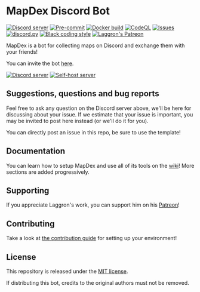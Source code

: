 # MapDex Discord Bot

[![Discord server](https://discordapp.com/api/guilds/1049118743101452329/embed.png)](https://discord.gg/jYEzGdzBPN)
[![Pre-commit](https://github.com/zaidenn/MapDex-DiscordBot/actions/workflows/pre-commit.yml/badge.svg)](https://github.com/zaidenn/MapDex-DiscordBot/actions/workflows/pre-commit.yml)
[![Docker build](https://github.com/zaidenn/MapDex-DiscordBot/actions/workflows/docker.yml/badge.svg)](https://github.com/zaidenn/MapDex-DiscordBot/actions/workflows/docker.yml)
[![CodeQL](https://github.com/zaidenn/MapDex-DiscordBot/actions/workflows/codeql-analysis.yml/badge.svg)](https://github.com/zaidenn/MapDex-DiscordBot/actions/workflows/codeql-analysis.yml)
[![Issues](https://img.shields.io/github/issues/zaidenn/MapDex-DiscordBot)](https://github.com/zaidenn/MapDex-DiscordBot/issues)
[![discord.py](https://img.shields.io/badge/discord-py-blue.svg)](https://github.com/Rapptz/discord.py)
[![Black coding style](https://img.shields.io/badge/code%20style-black-000000.svg)](https://github.com/ambv/black)
[![Laggron's Patreon](https://img.shields.io/badge/Patreon-donate-orange.svg)](https://patreon.com/retke)

MapDex is a bot for collecting maps on Discord and exchange them with your friends!

You can invite the bot [here](https://discord.com/api/oauth2/authorize?client_id=999736048596816014&permissions=537193536&scope=bot%20applications.commands).

[![Discord server](https://discordapp.com/api/guilds/1049118743101452329/embed.png?style=banner3)](https://discord.gg/jYEzGdzBPN) [![Self-host server](https://discordapp.com/api/guilds/1078701108500897923/embed.png?style=banner3)](https://discord.gg/M4gVaRrRDe)

## Suggestions, questions and bug reports

Feel free to ask any question on the Discord server above, we'll be here for discussing about your
issue. If we estimate that your issue is important, you may be invited to post here instead (or
we'll do it for you).

You can directly post an issue in this repo, be sure to use the template!

## Documentation

You can learn how to setup MapDex and use all of its tools on the
[wiki](https://github.com/zaidenn/MapDex-Discordbot/wiki/)!
More sections are added progressively.

## Supporting

If you appreciate Laggron's work, you can support him on his [Patreon](https://patreon.com/retke)!

## Contributing

Take a look at [the contribution guide](CONTRIBUTING.md) for setting up your environment!

## License

This repository is released under the [MIT license](https://opensource.org/licenses/MIT).

If distributing this bot, credits to the original authors must not be removed.
